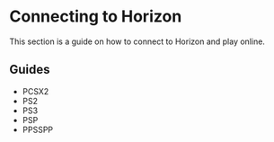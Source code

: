 # Connecting to Horizon
This section is a guide on how to connect to Horizon and play online.

## Guides
- PCSX2
- PS2
- PS3
- PSP
- PPSSPP

